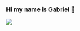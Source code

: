 ### Hi my name is Gabriel 👋
<a href="https://www.google.com"><img src="https://img.shields.io/badge/Linkedin-Gabriel-lightgrey?style=for-the-badge&logo=linkedin&logoColor=blue&labelColor=FFF"></img></a>
<!--
**gbcbaptista/gbcbaptista** is a ✨ _special_ ✨ repository because its `README.md` (this file) appears on your GitHub profile.

Here are some ideas to get you started:

- 🔭 I’m currently working on ...
- 🌱 I’m currently learning ...
- 👯 I’m looking to collaborate on ...
- 🤔 I’m looking for help with ...
- 💬 Ask me about ...
- 📫 How to reach me: ...
- 😄 Pronouns: ...
- ⚡ Fun fact: ...
-->
